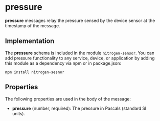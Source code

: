 # pressure

<b>pressure</b> messages relay the pressure sensed by the device sensor at the timestamp of the message.

## Implementation

The <b>pressure</b> schema is included in the module `nitrogen-sensor`. You can add pressure functionality to any service, device, or application by adding this module as a dependency via npm or in package.json:

`npm install nitrogen-sesnor`

## Properties

The following properties are used in the body of the message:

* <b>pressure</b> (number, required): The pressure in Pascals (standard SI units).